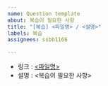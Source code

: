 ```yaml
---
name: Question template
about: 복습이 필요한 사항
title: "[복습] <파일명> / <설명>"
labels: 복습
assignees: ssbb1166

---
```


- 링크 : [<파일명>](../tree/main/<URL>)
- 설명 : <복습이 필요한 사항>
